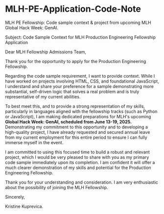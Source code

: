 # MLH-PE-Application-Code-Note
MLH PE Fellowship: Code sample context &amp; project from upcoming MLH Global Hack Week: GenAI.

Subject: Code Sample Context for MLH Production Engineering Fellowship Application

Dear MLH Fellowship Admissions Team,

Thank you for the opportunity to apply for the Production Engineering Fellowship.

Regarding the code sample requirement, I want to provide context. While I have worked on projects involving HTML, CSS, and foundational JavaScript, I understand and share your preference for a sample demonstrating more substantial, self-driven logic that solves a real problem and is truly representative of my current abilities.

To best meet this, and to provide a strong representation of my skills, particularly in languages aligned with the fellowship tracks (such as Python or JavaScript), I am making dedicated preparations for MLH's upcoming **Global Hack Week: GenAI, scheduled from June 13-19, 2025.** Demonstrating my commitment to this opportunity and to developing a high-quality project, I have already requested and secured annual leave from my current employment for this entire period to ensure I can fully immerse myself in the event.

I am committed to using this focused time to build a robust and relevant project, which I would be very pleased to share with you as my primary code sample immediately upon its completion. I am confident it will offer a much clearer demonstration of my skills and potential for the Production Engineering Fellowship.

Thank you for your understanding and consideration. I am very enthusiastic about the possibility of joining the MLH Fellowship.

Sincerely,

Kristine Kuprevica.
